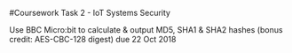 #Coursework Task 2 - IoT Systems Security

Use BBC Micro:bit to calculate & output MD5, SHA1 & SHA2 hashes (bonus credit: AES-CBC-128 digest) due 22 Oct 2018
